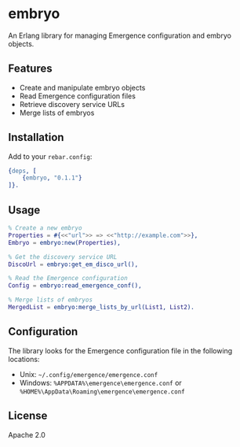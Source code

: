 # embryo

An Erlang library for managing Emergence configuration and embryo objects.

## Features

- Create and manipulate embryo objects
- Read Emergence configuration files
- Retrieve discovery service URLs
- Merge lists of embryos

## Installation

Add to your `rebar.config`:

```erlang
{deps, [
    {embryo, "0.1.1"}
]}.
```

## Usage

```erlang
% Create a new embryo
Properties = #{<<"url">> => <<"http://example.com">>},
Embryo = embryo:new(Properties),

% Get the discovery service URL
DiscoUrl = embryo:get_em_disco_url(),

% Read the Emergence configuration
Config = embryo:read_emergence_conf(),

% Merge lists of embryos
MergedList = embryo:merge_lists_by_url(List1, List2).
```

## Configuration

The library looks for the Emergence configuration file in the following locations:

- Unix: `~/.config/emergence/emergence.conf`
- Windows: `%APPDATA%\emergence\emergence.conf` or `%HOME%\AppData\Roaming\emergence\emergence.conf`

## License

Apache 2.0
